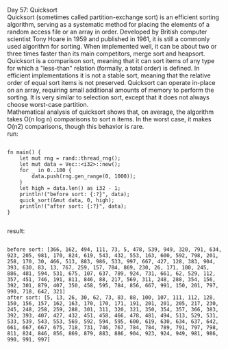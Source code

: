 Day 57: Quicksort
<br>
Quicksort (sometimes called partition-exchange sort) is an efficient sorting algorithm, serving as a systematic method for placing the elements of a random access file or an array in order. Developed by British computer scientist Tony Hoare in 1959 and published in 1961, it is still a commonly used algorithm for sorting. When implemented well, it can be about two or three times faster than its main competitors, merge sort and heapsort.
<br>
Quicksort is a comparison sort, meaning that it can sort items of any type for which a "less-than" relation (formally, a total order) is defined. In efficient implementations it is not a stable sort, meaning that the relative order of equal sort items is not preserved. Quicksort can operate in-place on an array, requiring small additional amounts of memory to perform the sorting. It is very similar to selection sort, except that it does not always choose worst-case partition.
<br>
Mathematical analysis of quicksort shows that, on average, the algorithm takes O(n log n) comparisons to sort n items. In the worst case, it makes O(n2) comparisons, though this behavior is rare.
<br>
run:
```

fn main() {
    let mut rng = rand::thread_rng();
    let mut data = Vec::<i32>::new();
    for _ in 0..100 {
        data.push(rng.gen_range(0, 1000));
    }
    let high = data.len() as i32 - 1;
    println!("before sort: {:?}", data);
    quick_sort(&mut data, 0, high);
    println!("after sort: {:?}", data);
}


```

result:
```

before sort: [366, 162, 494, 111, 73, 5, 478, 539, 949, 320, 791, 634, 923, 205, 981, 170, 824, 619, 543, 432, 553, 163, 600, 592, 798, 201, 258, 170, 30, 466, 513, 883, 986, 533, 997, 667, 427, 128, 383, 904, 393, 630, 83, 13, 767, 259, 157, 784, 869, 230, 26, 171, 100, 245, 886, 481, 594, 531, 675, 107, 637, 789, 924, 731, 661, 62, 529, 112, 357, 451, 746, 191, 811, 846, 88, 217, 569, 311, 248, 288, 354, 156, 392, 301, 879, 407, 350, 458, 595, 784, 856, 667, 991, 150, 201, 797, 990, 718, 642, 321]
after sort: [5, 13, 26, 30, 62, 73, 83, 88, 100, 107, 111, 112, 128, 150, 156, 157, 162, 163, 170, 170, 171, 191, 201, 201, 205, 217, 230, 245, 248, 258, 259, 288, 301, 311, 320, 321, 350, 354, 357, 366, 383, 392, 393, 407, 427, 432, 451, 458, 466, 478, 481, 494, 513, 529, 531, 533, 539, 543, 553, 569, 592, 594, 595, 600, 619, 630, 634, 637, 642, 661, 667, 667, 675, 718, 731, 746, 767, 784, 784, 789, 791, 797, 798, 811, 824, 846, 856, 869, 879, 883, 886, 904, 923, 924, 949, 981, 986, 990, 991, 997]


```